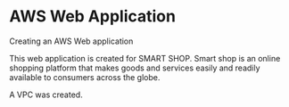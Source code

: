 # AWS Web Application
 Creating an AWS Web application
 
This web application is created for SMART SHOP. Smart shop is an online shopping platform that makes goods and services easily and readily available to consumers across the globe.

A VPC was created.
